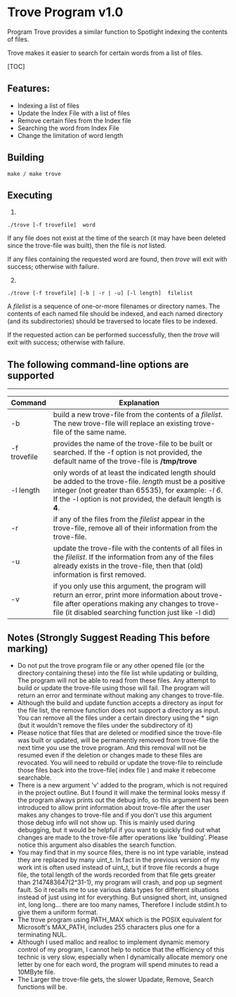 # Trove Program v1.0

Program Trove provides a similar function to Spotlight indexing the contents of files.

Trove makes it easier to search for certain words from a list of files.

[TOC]



## Features:

- Indexing a list of files
- Update the Index File with a list of files
- Remove certain files from the Index file
- Searching the word from Index File
- Change the limitation of word length

## Building

```shell
make / make trove
```

## Executing

1.  

   ```shell
   ./trove [-f trovefile]  word
   ```

   If any file does not exist at the time of the search (it may have been deleted since the trove-file was built), then the file is *not* listed.

   If any files containing the requested word are found, then *trove* will exit with success; otherwise with failure.

   

2.  

   ```shell
   ./trove [-f trovefile] [-b | -r | -u] [-l length]  filelist
   ```

   A *filelist* is a sequence of one-or-more filenames or directory names. The contents of each named file should be indexed, and each named directory (and its subdirectories) should be traversed to locate files to be indexed.

   If the requested action can be performed successfully, then the *trove* will exit with success; otherwise with failure.

## The following command-line options are supported

------

| Command | Explanation |
| ------------ | ------------------------------------------------------------ |
| -b           | build a new trove-file from the contents of a *filelist*. The new trove-file will replace an existing trove-file of the same name. |
| -f trovefile | provides the name of the trove-file to be built or searched. If the -f option is not provided, the default name of the trove-file is **/tmp/trove** |
| -l length    | only words of at least the indicated length should be added to the trove-file. *length* must be a positive integer (not greater than 65535), for example: *-l 6*.  If the -l option is not provided, the default length is **4**. |
| -r           | if any of the files from the *filelist* appear in the trove-file, remove all of their information from the trove-file. |
| -u           | update the trove-file with the contents of all files in the *filelist*. If the information from any of the files already exists in the trove-file, then that (old) information is first removed. |
| -v | if you only use this argument, the program will return an error, print more information about trove-file after operations making any changes to trove-file (it disabled searching function just like -l did) |

## Notes  (Strongly Suggest Reading This before marking)

- Do not put the trove program file or any other opened file (or the directory containing these) into the file list while updating or building, The program will not be able to read from these files. Any attempt to build or update the trove-file using those will fail. The program will return an error and terminate without making any changes to trove-file.
- Although the build and update function accepts a directory as input for the file list, the remove function does not support a directory as input. You can remove all the files under a certain directory using the * sign (but it wouldn't remove the files under the subdirectory of it)
- Please notice that files that are deleted or modified since the trove-file was built or updated, will be permanently removed from trove-file the next time you use the trove program. And this removal will not be resumed even if the deletion or changes made to these files are revocated. You will need to rebuild or update the trove-file to reinclude those files back into the trove-file( index file ) and make it rebecome searchable.
- There is a new argument 'v' added to the program, which is not required in the project outline. But I found it will make the terminal looks messy if the program always prints out the debug info, so this argument has been introduced to allow print information about trove-file after the user makes any changes to trove-file and if you don't use this argument those debug info will not show up. This is mainly used during debugging, but it would be helpful if you want to quickly find out what changes are made to the trove-file after operations like 'building'. Please notice this argument also disables the search function.
- You may find that in my source files, there is no int type variable, instead they are replaced by many uint_t. In fact in the previous version of my work int is often used instead of uint_t, but if trove file records a huge file, the total length of the words recorded from that file gets greater than 2147483647(2^31-1), my program will crash, and pop up segment fault. So it recalls me to use various data types for different situations instead of just using int for everything. But unsigned short, int, unsigned int,  long long... there are too many names, Therefore I include stdint.h to give them a uniform format.
- The trove program using PATH_MAX which is the POSIX equivalent for Microsoft's MAX_PATH, includes 255 characters plus one for a terminating NUL.
- Although I used malloc and realloc to implement dynamic memory control of my program, I cannot help to notice that the efficiency of this technic is very slow, especially when I dynamically allocate memory one letter by one for each word, the program will spend minutes to read a 10MByte file.
- The Larger the trove-file gets, the slower Upadate, Remove, Search functions will be.


